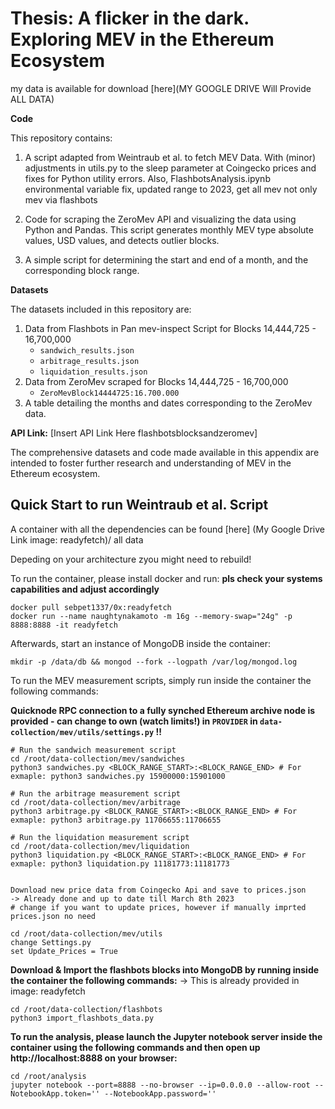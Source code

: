 # Thesis: A flicker in the dark. Exploring MEV in the Ethereum Ecosystem </h1>

my data is available for download [here](MY GOOGLE DRIVE Will Provide ALL DATA)




**Code**

This repository contains:

1. A script adapted from Weintraub et al. to fetch MEV Data. With (minor) adjustments in utils.py to the sleep parameter at Coingecko prices and fixes for Python utility errors.
Also, FlashbotsAnalysis.ipynb environmental variable fix, updated range to 2023, get all mev not only mev via flashbots

3. Code for scraping the ZeroMev API and visualizing the data using Python and Pandas. This script generates monthly MEV type absolute values, USD values, and detects outlier blocks.
4. A simple script for determining the start and end of a month, and the corresponding block range.

**Datasets**

The datasets included in this repository are:

1. Data from Flashbots in Pan mev-inspect Script for Blocks 14,444,725 - 16,700,000
   - `sandwich_results.json`
   - `arbitrage_results.json`
   - `liquidation_results.json`
2. Data from ZeroMev scraped for Blocks 14,444,725 - 16,700,000
   - `ZeroMevBlock14444725:16.700.000`
3. A table detailing the months and dates corresponding to the ZeroMev data.

**API Link:**
[Insert API Link Here flashbotsblocksandzeromev]

The comprehensive datasets and code made available in this appendix are intended to foster further research and understanding of MEV in the Ethereum ecosystem.



## Quick Start to run Weintraub et al. Script 

A container with all the dependencies can be found [here] (My Google Drive Link image: readyfetch)/ all data

Depeding on your architecture zyou might need to rebuild!

To run the container, please install docker and run:
**pls check your systems capabilities and adjust accordingly**

``` shell
docker pull sebpet1337/0x:readyfetch
docker run --name naughtynakamoto -m 16g --memory-swap="24g" -p 8888:8888 -it readyfetch

```

Afterwards, start an instance of MongoDB inside the container:

``` shell
mkdir -p /data/db && mongod --fork --logpath /var/log/mongod.log
```


To run the MEV measurement scripts, simply run inside the container the following commands:

**Quicknode RPC connection to a fully synched Ethereum archive node is provided - can change to own (watch limits!) in  ```PROVIDER``` in ```data-collection/mev/utils/settings.py``` !!**

``` shell
# Run the sandwich measurement script
cd /root/data-collection/mev/sandwiches
python3 sandwiches.py <BLOCK_RANGE_START>:<BLOCK_RANGE_END> # For exmaple: python3 sandwiches.py 15900000:15901000

# Run the arbitrage measurement script
cd /root/data-collection/mev/arbitrage
python3 arbitrage.py <BLOCK_RANGE_START>:<BLOCK_RANGE_END> # For exmaple: python3 arbitrage.py 11706655:11706655

# Run the liquidation measurement script
cd /root/data-collection/mev/liquidation
python3 liquidation.py <BLOCK_RANGE_START>:<BLOCK_RANGE_END> # For exmaple: python3 liquidation.py 11181773:11181773


Download new price data from Coingecko Api and save to prices.json
-> Already done and up to date till March 8th 2023 
# change if you want to update prices, however if manually imprted prices.json no need

cd /root/data-collection/mev/utils
change Settings.py 
set Update_Prices = True 

```

**Download & Import the flashbots blocks into MongoDB by running inside the container the following commands:**
-> This is already provided in image: readyfetch

``` shell
cd /root/data-collection/flashbots
python3 import_flashbots_data.py
```


**To run the analysis, please launch the Jupyter notebook server inside the container using the following commands and then open up http://localhost:8888 on your browser:**

``` shell
cd /root/analysis
jupyter notebook --port=8888 --no-browser --ip=0.0.0.0 --allow-root --NotebookApp.token='' --NotebookApp.password=''
```








